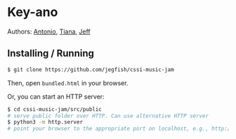 # Key-ano
Authors: [Antonio](), [Tiana](), [Jeff]()

## Installing / Running
```sh
$ git clone https://github.com/jegfish/cssi-music-jam
```

Then, open `bundled.html` in your browser.

Or, you can start an HTTP server:

```sh
$ cd cssi-music-jam/src/public
# serve public folder over HTTP. Can use alternative HTTP server
$ python3 -m http.server
# point your browser to the appropriate port on localhost, e.g., http://localhost:8000
```